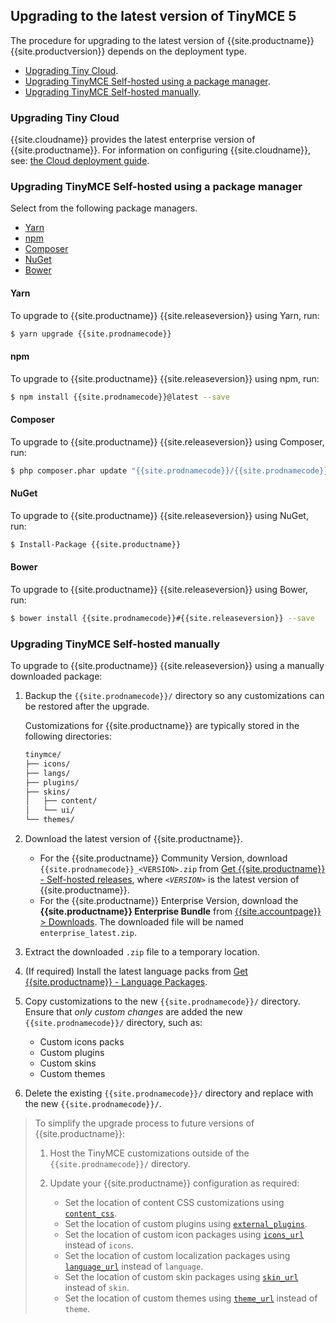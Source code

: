 ## Upgrading to the latest version of TinyMCE 5
The procedure for upgrading to the latest version of {{site.productname}} {{site.productversion}} depends on the deployment type.

* [Upgrading Tiny Cloud](#upgradingtinycloud).
* [Upgrading TinyMCE Self-hosted using a package manager](##upgradingtinymceself-hostedusingapackagemanager).
* [Upgrading TinyMCE Self-hosted manually](#upgradingtinymceself-hostedmanually).

### Upgrading Tiny Cloud

{{site.cloudname}} provides the latest enterprise version of {{site.productname}}. For information on configuring {{site.cloudname}}, see: [the Cloud deployment guide]({{site.baseurl}}/cloud-deployment-guide/).
### Upgrading TinyMCE Self-hosted using a package manager
Select from the following package managers.

* [Yarn](#yarn)
* [npm](#npm)
* [Composer](#composer)
* [NuGet](#nuget)
* [Bower](#bower)

#### Yarn
To upgrade to {{site.productname}} {{site.releaseversion}} using Yarn, run:
```sh
$ yarn upgrade {{site.prodnamecode}}
```

#### npm
To upgrade to {{site.productname}} {{site.releaseversion}} using npm, run:
```sh
$ npm install {{site.prodnamecode}}@latest --save
```

#### Composer
To upgrade to {{site.productname}} {{site.releaseversion}} using Composer, run:
```sh
$ php composer.phar update "{{site.prodnamecode}}/{{site.prodnamecode}}"
```

#### NuGet
To upgrade to {{site.productname}} {{site.releaseversion}} using NuGet, run:
```sh
$ Install-Package {{site.productname}}
```

#### Bower
To upgrade to {{site.productname}} {{site.releaseversion}} using Bower, run:
```sh
$ bower install {{site.prodnamecode}}#{{site.releaseversion}} --save
```

### Upgrading TinyMCE Self-hosted manually
To upgrade to {{site.productname}} {{site.releaseversion}} using a manually downloaded package:

1. Backup the `{{site.prodnamecode}}/` directory so any customizations can be restored after the upgrade.

    Customizations for {{site.productname}} are typically stored in the following directories:

    ```sh
    tinymce/
    ├── icons/
    ├── langs/
    ├── plugins/
    ├── skins/
    │   ├── content/
    │   └── ui/
    └── themes/
    ```

1. Download the latest version of {{site.productname}}.

    * For the {{site.productname}} Community Version, download `{{site.prodnamecode}}_<VERSION>.zip` from [Get {{site.productname}} - Self-hosted releases](https://www.tiny.cloud/get-tiny/self-hosted/), where _`<VERSION>`_ is the latest version of {{site.productname}}.
    * For the {{site.productname}} Enterprise Version, download the **{{site.productname}} Enterprise Bundle** from [{{site.accountpage}} > Downloads](https://www.tiny.cloud/my-account/downloads/). The downloaded file will be named `enterprise_latest.zip`.

1. Extract the downloaded `.zip` file to a temporary location.
1. (If required) Install the latest language packs from [Get {{site.productname}} - Language Packages](https://www.tiny.cloud/get-tiny/language-packages/).
1. Copy customizations to the new `{{site.prodnamecode}}/` directory. Ensure that _only custom changes_ are added the new `{{site.prodnamecode}}/` directory, such as:

    * Custom icons packs
    * Custom plugins
    * Custom skins
    * Custom themes
1. Delete the existing `{{site.prodnamecode}}/` directory and replace with the new `{{site.prodnamecode}}/`.

>To simplify the upgrade process to future versions of {{site.productname}}:
>
>1. Host the TinyMCE customizations outside of the `{{site.prodnamecode}}/` directory.
>1. Update your {{site.productname}} configuration as required:
>
>    * Set the location of content CSS customizations using [`content_css`]({{site.baseurl}}/configure/content-appearance/#content_css).
>    * Set the location of custom plugins using [`external_plugins`]({{site.baseurl}}/configure/integration-and-setup/#external_plugins).
>    * Set the location of custom icon packages using [`icons_url`]({{site.baseurl}}/configure/editor-appearance/#icons_url) instead of `icons`.
>    * Set the location of custom localization packages using [`language_url`]({{site.baseurl}}/configure/localization/#language_url) instead of `language`.
>    * Set the location of custom skin packages using [`skin_url`]({{site.baseurl}}/configure/editor-appearance/#skin_url) instead of `skin`.
>    * Set the location of custom themes using [`theme_url`]({{site.baseurl}}/configure/editor-appearance/#theme_url) instead of `theme`.